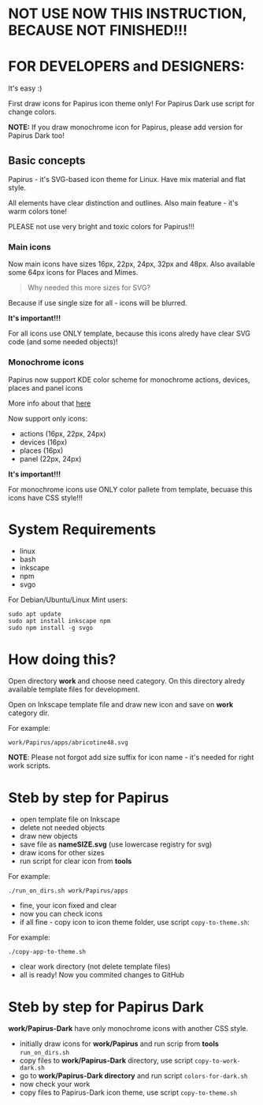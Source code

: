 # NOT USE NOW THIS INSTRUCTION, BECAUSE NOT FINISHED!!!
# FOR DEVELOPERS and DESIGNERS:
It's easy :)

First draw icons for Papirus icon theme only! For Papirus Dark use script for change colors.

**NOTE:** If you draw monochrome icon for Papirus, please add version for Papirus Dark too!

## Basic concepts
Papirus - it's SVG-based icon theme for Linux. Have mix material and flat style.

All elements have clear distinction and outlines. Also main feature  - it's warm colors tone!

PLEASE not use very bright and toxic colors for Papirus!!!

### Main icons
Now main icons have sizes 16px, 22px, 24px, 32px and 48px. Also available some 64px icons for Places and Mimes.

> Why needed this more sizes  for SVG?

Because if use single size for all - icons will be blurred.

**It's important!!!**

For all icons use ONLY template, because this icons alredy have clear SVG code (and some needed objects)!

### Monochrome icons
Papirus now support KDE color scheme for monochrome actions, devices, places and panel icons

More info about that [here](https://techbase.kde.org/Development/Tutorials/Plasma5/ThemeDetails#Colors)

Now support only icons:
- actions (16px, 22px, 24px)
- devices (16px)
- places (16px)
- panel (22px, 24px)

**It's important!!!**

For monochrome icons use ONLY color pallete from template, becuase this icons have CSS style!!!

# System Requirements
- linux
- bash
- inkscape
- npm
- svgo

For Debian/Ubuntu/Linux Mint users:
```
sudo apt update
sudo apt install inkscape npm
sudo npm install -g svgo
```
# How doing this?
Open directory **work** and choose need category. On this directory alredy available template files for development.

Open on Inkscape template file and draw new icon and save on **work** category dir.

For example:
```
work/Papirus/apps/abricotine48.svg
```
**NOTE**: Please not forgot add size suffix for icon name - it's needed for right work scripts. 

# Steb by step for Papirus
- open template file on Inkscape
- delete not needed objects
- draw new objects
- save file as **nameSIZE.svg** (use lowercase registry for svg)
- draw icons for other sizes
- run script for clear icon from **tools**

For example:
```
./run_on_dirs.sh work/Papirus/apps
```
- fine, your icon fixed and clear
- now you can check icons
- if all fine - copy icon to icon theme folder, use script `copy-to-theme.sh`:

For example:
```
./copy-app-to-theme.sh
```
- clear work directory (not delete template files)
- all is ready! Now you commited changes to GitHub

# Steb by step for Papirus Dark
**work/Papirus-Dark** have only monochrome icons with another CSS style.
- initially draw icons for **work/Papirus** and run scrip from **tools** `run_on_dirs.sh`
- copy files to **work/Papirus-Dark** directory, use script `copy-to-work-dark.sh`
- go to **work/Papirus-Dark directory** and run script `colors-for-dark.sh`
- now check your work
- copy files to Papirus-Dark icon theme, use script `copy-to-theme.sh`



